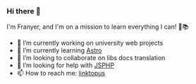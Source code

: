 ### Hi there 👋

I'm Franyer, and I'm on a mission to learn everything I can! 🚀📚 
<!--
**fadrian06/fadrian06** is a ✨ _special_ ✨ repository because its `README.md` (this file) appears on your GitHub profile.

Here are some ideas to get you started:
-->
- 🔭 I’m currently working on university web projects
- 🌱 I’m currently learning [Astro](https://astro.build)
- 👯 I’m looking to collaborate on libs docs translation
- 🤔 I’m looking for help with [JSPHP](https://github.com/fadrian06/jsphp)
- 📫 How to reach me: [linktopus](https://linktopus.co/fadrian06)
